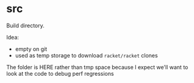src
===

Build directory.

Idea:

- empty on git
- used as temp storage to download `racket/racket` clones

The folder is HERE rather than tmp space because I expect we'll want to look at
 the code to debug perf regressions

